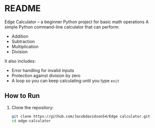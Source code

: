# README
Edge Calculator – a beginner Python project for basic math operations
A simple Python command-line calculator that can perform:

- Addition
- Subtraction
- Multiplication
- Division

It also includes:
- Error handling for invalid inputs
- Protection against division by zero
- A loop so you can keep calculating until you type `exit`

## How to Run

1. Clone the repository:
   ```bash
   git clone https://github.com/Jacobdavidson54/Edge calculator.git
   cd edge-calculator
